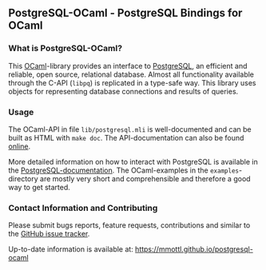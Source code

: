 ## PostgreSQL-OCaml - PostgreSQL Bindings for OCaml
                                        
### What is PostgreSQL-OCaml?
  
This [OCaml](http://www.ocaml.org)-library provides an interface to
[PostgreSQL](http://www.postgresql.org), an efficient and reliable, open
source, relational database.  Almost all functionality available through
the C-API (`libpq`) is replicated in a type-safe way.  This library uses
objects for representing database connections and results of queries.

### Usage

The OCaml-API in file `lib/postgresql.mli` is well-documented and can be
built as HTML with `make doc`.  The API-documentation can also be found
[online](http://mmottl.github.io/postgresql-ocaml/api).

More detailed information on how to interact with PostgreSQL is available
in the [PostgreSQL-documentation](http://www.postgresql.org/docs).
The OCaml-examples in the `examples`-directory are mostly very short and
comprehensible and therefore a good way to get started.

### Contact Information and Contributing

Please submit bugs reports, feature requests, contributions and similar to
the [GitHub issue tracker](https://github.com/mmottl/postgresql-ocaml/issues).

Up-to-date information is available at: <https://mmottl.github.io/postgresql-ocaml>
